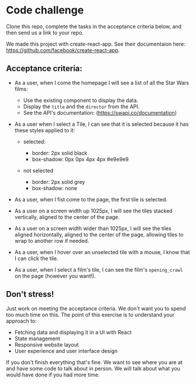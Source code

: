 # Code challenge

Clone this repo, complete the tasks in the acceptance criteria below, and then send us a link to your repo.

We made this project with create-react-app. See their documentaion here: https://github.com/facebook/create-react-app.


## Acceptance criteria:

* As a user, when I come the homepage I will see a list of all the Star Wars films:
  * Use the existing <Tile /> component to display the data.
  * Display the `title` and the `director` from the API.
  * See the API's documentation: (https://swapi.co/documentation)

* As a user when I select a Tile, I can see that it is selected because it has these styles applied to it:
    * selected:
      * border: 2px solid black
      * box-shadow: 0px 0px 4px 4px #e9e9e9
    
    * not selected
      * border: 2px solid grey
      * box-shadow: none 


* As a user, when I fist come to the page, the first tile is selected.

* As a user on a screen width up 1025px, I will see the tiles stacked vertically, aligned to the center of the page.

* As a user on a screen width wider than 1025px, I will see the tiles aligned horizontally, aligned to the center of the page, allowing tiles to wrap to another row if needed.

* As a user, when I hover over an unselected tile with a mouse, I know that I can click the tile.

* As a user, when I select a film's tile, I can see the film's `opening_crawl` on the page (however you want!).


## Don't stress!
Just work on meeting the acceptance criteria. We don't want you to spend too much time on this. The point of this exercise is to understand your approach to:
  * Fetching data and displaying it in a UI with React
  * State management
  * Responsive website layout
  * User experience and user interface design

If you don't finish everything that's fine. We want to see where you are at and have some code to talk about in person. We will talk about what you would have done if you had more time.
